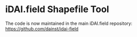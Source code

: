 # iDAI.field Shapefile Tool

The code is now maintained in the main iDAI.field repository: https://github.com/dainst/idai-field
